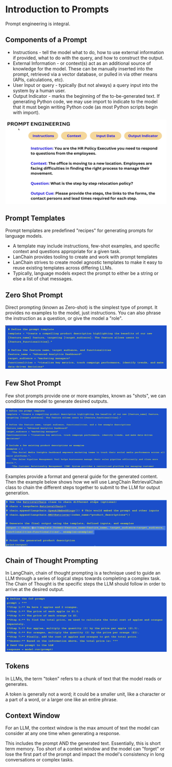 # Introduction to Prompts

Prompt engineering is integral.

## Components of a Prompt

* Instructions - tell the model what to do, how to use external information if provided, what to do with the query, and 
how to construct the output.
* External Information - or context(s) act as an additional source of knowledge  for the model. These can be manually 
inserted into the prompt, retrieved via a vector database, or pulled in via other means (APIs, calculations, etc).
* User Input or query - typically (but not always) a query input into the system by a human user.
* Output Indicator - marks the beginning of the to-be-generated text.  If generating Python code, we may use import to 
indicate to the model that it must begin writing Python code (as most Python scripts begin with import).

![Example Prompt Components](./assets/Introduction_to_Prompts-b9ccc5dcf91040e8a019984a9e3f8adf.png)

## Prompt Templates

Prompt templates are predefined "recipes" for generating prompts for language models.
* A template may include instructions, few-shot examples, and specific context and questions appropriate for a given task.
* LanChain provides tooling to create and work with prompt templates
* LanChain strives to create model agnostic templates to make it easy to reuse existing templates across differing LLMs.
* Typically, language models expect the prompt to either be a string or else a list of chat messages.

## Zero Shot Prompt
Direct prompting (known as Zero-shot) is the simplest type of prompt. It provides no examples to the model, just instructions. 
You can also  phrase the instruction as a question, or give the model a "role".

![Zero-Shot Example](./assets/zero-shot.png)

## Few Shot Prompt

Few shot prompts provide one or more examples, known as "shots", we can condition the model to generate desired outputs.

![Few-Shot Prompt Example](./assets/few-shot.png)

Examples provide a format and general guide for the generated content. Then the example below shows how we will use LangChain 
RetrievalChain class to chain the different steps together to submit to the LLM for output generation.

![Generating output with LangChain and Few-Shot Prompting](./assets/RetrievalClass-Few-Shot.png)

## Chain of Thought Prompting

In LangChain, chain of thought prompting is a technique used to guide an LLM through a series of logical steps towards
completing a complex task. The Chain of Thought is the specific steps the LLM should follow in order to arrive at the 
desired output. 

![Chain of Thought Prompt](./assets/CoT-Prompting.png)

## Tokens

In LLMs, the term "token" refers to a chunk of text that the model reads or generates.

A token is generally not a word; it could be a smaller unit, like a character or a part of a word, or a larger one like 
an entire phrase. 

## Context Window

For an LLM, the context window is the max amount of text the model can consider at any one time when generating a response. 

This includes the prompt  AND the generated text. Essentially, this is short term memory. Too short of a context window and 
the model can "forget" or lose the first part of the prompt and impact the model's consistency in long conversations or 
complex tasks.


